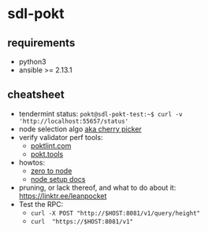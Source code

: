 # sdl-pokt

## requirements
* python3
* ansible >= 2.13.1

## cheatsheet
* tendermint status: `pokt@sdl-pokt-test:~$ curl -v 'http://localhost:55657/status'`
* node selection algo [aka cherry picker](https://www.blog.pokt.network/demystifying-the-cherry-picker/)
* verify validator perf tools:
  - [poktlint.com](https://poktlint.com/)
  - [pokt.tools](https://pokt.tools/)
* howtos:
  - [zero to node](https://docs.pokt.network/home/node/tutorials/zero-to-node)
  - [node setup docs](https://docs.pokt.network/home/node/setup)
* pruning, or lack thereof, and what to do about it: https://linktr.ee/leanpocket
* Test the RPC:
  * `curl -X POST "http://$HOST:8081/v1/query/height"`
  * `curl  "https://$HOST:8081/v1"`




